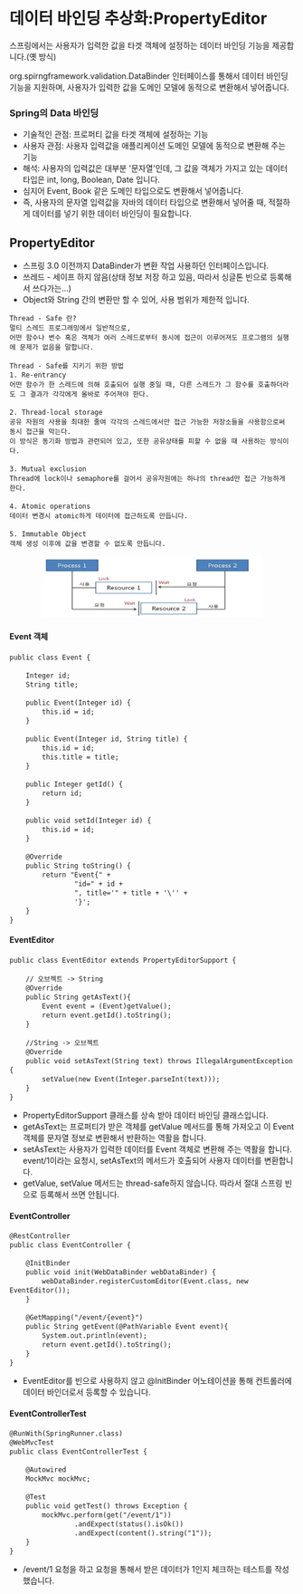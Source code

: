 # 데이터 바인딩 추상화:PropertyEditor

스프링에서는 사용자가 입력한 값을 타겟 객체에 설정하는 데이터 바인딩 기능을 제공합니다.(옛 방식)

org.spirngframework.validation.DataBinder 인터페이스를 통해서 데이터 바인딩 기능을 지원하며, 사용자가 입력한 값을 도메인 모델에 동적으로 변환해서 넣어줍니다.

### Spring의 Data 바인딩

- 기술적인 관점: 프로퍼티 값을 타겟 객체에 설정하는 기능
- 사용자 관점: 사용자 입력값을 애플리케이션 도메인 모델에 동적으로 변환해 주는 기능
- 해석: 사용자의 입력값은 대부분 '문자열'인데, 그 값을 객체가 가지고 있는 데이터 타입은 int, long, Boolean, Date 입니다.
- 심지어 Event, Book 같은 도메인 타입으로도 변환해서 넣어줍니다.
- 즉, 사용자의 문자열 입력값을 자바의 데이터 타입으로 변환해서 넣어줄 때, 적절하게 데이터를 넣기 위한 데이터 바인딩이 필요합니다.

## PropertyEditor

- 스프링 3.0 이전까지 DataBinder가 변환 작업 사용하던 인터페이스입니다.
- 쓰레드 - 세이프 하지 않음(상태 정보 저장 하고 있음, 따라서 싱글톤 빈으로 등록해서 쓰다가는...)
- Object와 String 간의 변환만 할 수 있어, 사용 범위가 제한적 입니다.

```
Thread - Safe 란?
멀티 스레드 프로그래밍에서 일반적으로, 
어떤 함수나 변수 혹은 객체가 여러 스레드로부터 동시에 접근이 이루어져도 프로그램의 실행에 문제가 없음을 말합니다.

Thread - Safe를 지키기 위한 방법
1. Re-entrancy
어떤 함수가 한 스레드에 의해 호출되어 실행 중일 때, 다른 스레드가 그 함수를 호출하더라도 그 결과가 각각에게 올바로 주어져야 한다.

2. Thread-local storage
공유 자원의 사용을 최대한 줄여 각각의 스레드에서만 접근 가능한 저장소들을 사용함으로써 동시 접근을 막는다.
이 방식은 동기화 방법과 관련되어 있고, 또한 공유상태를 피할 수 없을 때 사용하는 방식이다.

3. Mutual exclusion
Thread에 lock이나 semaphore를 걸어서 공유자원에는 하나의 thread만 접근 가능하게 한다.

4. Atomic operations
데이터 변경시 atomic하게 데이터에 접근하도록 만듭니다.

5. Immutable Object
객체 생성 이후에 값을 변경할 수 없도록 만듭니다.

```

<center><img src="../Image/thread-safe.PNG" style="zoom:80%;" /></center>

#### Event 객체

```
public class Event {

    Integer id;
    String title;

    public Event(Integer id) {
        this.id = id;
    }

    public Event(Integer id, String title) {
        this.id = id;
        this.title = title;
    }

    public Integer getId() {
        return id;
    }

    public void setId(Integer id) {
        this.id = id;
    }

    @Override
    public String toString() {
        return "Event{" +
                "id=" + id +
                ", title='" + title + '\'' +
                '}';
    }
}
```

#### EventEditor

```
public class EventEditor extends PropertyEditorSupport {

    // 오브젝트 -> String
    @Override
    public String getAsText(){
        Event event = (Event)getValue();
        return event.getId().toString();
    }

    //String -> 오브젝트
    @Override
    public void setAsText(String text) throws IllegalArgumentException {
        setValue(new Event(Integer.parseInt(text)));
    }
}
```

- PropertyEditorSupport 클래스를 상속 받아 데이터 바인딩 클래스입니다.
- getAsText는 프로퍼티가 받은 객체를 getValue 메서드를 통해 가져오고 이 Event 객체를 문자열 정보로 변환해서 반환하는 역활을 합니다.
- setAsText는 사용자가 입력한 데이터를 Event 객체로 변환해 주는 역활을 합니다. event/1이라는 요청시, setAsText의 메서드가 호출되어 사용자 데이터를 변환합니다.
- getValue, setValue 메서드는 thread-safe하지 않습니다. 따라서 절대 스프링 빈으로 등록해서 쓰면 안됩니다.

#### EventController

```
@RestController
public class EventController {

    @InitBinder
    public void init(WebDataBinder webDataBinder) {
        webDataBinder.registerCustomEditor(Event.class, new EventEditor());
    }

    @GetMapping("/event/{event}")
    public String getEvent(@PathVariable Event event){
        System.out.println(event);
        return event.getId().toString();
    }
}
```

- EventEditor를 빈으로 사용하지 않고 @InitBinder 어노테이션을 통해 컨트롤러에 데이터 바인더로서 등록할 수 있습니다.

#### EventControllerTest

```
@RunWith(SpringRunner.class)
@WebMvcTest
public class EventControllerTest {

    @Autowired
    MockMvc mockMvc;

    @Test
    public void getTest() throws Exception {
        mockMvc.perform(get("/event/1"))
                .andExpect(status().isOk())
                .andExpect(content().string("1"));
    }
}
```

- /event/1 요청을 하고 요청을 통해서 받은 데이터가 1인지 체크하는 테스트를 작성했습니다.
